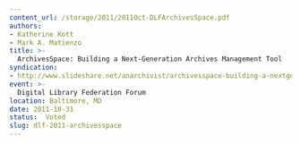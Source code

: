 ```yaml
---
content_url: /storage/2011/2011Oct-DLFArchivesSpace.pdf
authors:
- Katherine Kott
- Mark A. Matienzo
title: >-
  ArchivesSpace: Building a Next-Generation Archives Management Tool
syndication:
- http://www.slideshare.net/anarchivist/archivesspace-building-a-nextgeneration-archives-management-tool-10062986
event: >-
  Digital Library Federation Forum
location: Baltimore, MD
date: 2011-10-31
status:  Voted
slug: dlf-2011-archivesspace
---
```

